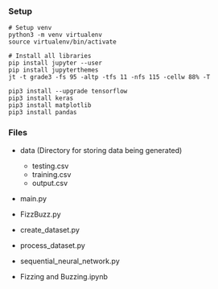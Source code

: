 
### Setup

```{sh}
# Setup venv
python3 -m venv virtualenv
source virtualenv/bin/activate

# Install all libraries
pip install jupyter --user
pip install jupyterthemes
jt -t grade3 -fs 95 -altp -tfs 11 -nfs 115 -cellw 88% -T

pip3 install --upgrade tensorflow
pip3 install keras
pip3 install matplotlib
pip3 install pandas
```

### Files

- data (Directory for storing data being generated)
    - testing.csv
    - training.csv
    - output.csv
- main.py
- FizzBuzz.py
- create_dataset.py
- process_dataset.py
- sequential_neural_network.py

- Fizzing and Buzzing.ipynb